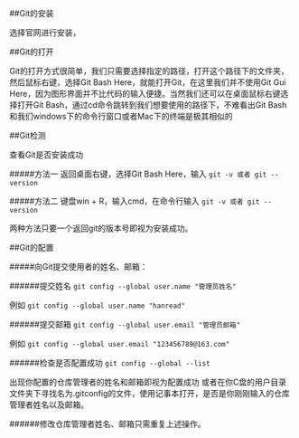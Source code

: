 ##Git的安装

选择官网进行安装，


##Git的打开

Git的打开方式很简单，我们只需要选择指定的路径，打开这个路径下的文件夹，然后鼠标右键，选择Git Bash Here，就能打开Git，在这里我们并不使用Git Gui Here，因为图形界面并不比代码的输入便捷。当然我们还可以在桌面鼠标右键选择打开Git Bash，通过cd命令跳转到我们想要使用的路径下，不难看出Git Bash和我们windows下的命令行窗口或者Mac下的终端是极其相似的

##Git检测

查看Git是否安装成功

#####方法一
返回桌面右键，选择Git Bash Here，输入
` git -v 或者 git --version `

#####方法二
键盘win + R，输入cmd，在命令行输入
` git -v 或者 git --version `


两种方法只要一个返回git的版本号即视为安装成功。



##Git的配置

#####向Git提交使用者的姓名、邮箱：

######提交姓名
` git config --global user.name "管理员姓名" `

例如
` git config --global user.name "hanread" `

######提交邮箱
` git config --global user.email "管理员邮箱" `

例如
` git config --global user.email "123456789@163.com" `

######检查是否配置成功
` git config --global --list `

出现你配置的仓库管理者的姓名和邮箱即视为配置成功
或者在你C盘的用户目录文件夹下寻找名为.gitconfig的文件，使用记事本打开，是否是你刚刚输入的仓库管理者姓名以及邮箱。

######修改仓库管理者姓名、邮箱只需重复上述操作。


##




